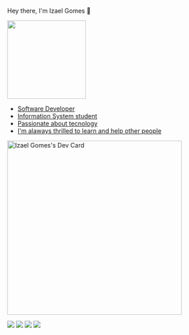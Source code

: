  Hey there, I'm Izael Gomes 👋


  <div align="left">
    <a href="https://github.com/IzaelGomes">
    <img height="180em" src="https://github-readme-stats.vercel.app/api/top-langs/?username=IzaelGomes&layout=compact&langs_count=7&theme=dark"/>
  </div>


   - Software Developer
   - Information System student
   - Passionate about tecnology
   - I'm alaways thrilled to learn and help other people

  
 </div>

 <a href="https://app.daily.dev/izaelgomes"><img src="https://api.daily.dev/devcards/12f3efdfcf1343cb9c3a771d211e77b2.png?r=1vh" width="400" alt="Izael Gomes's Dev Card"/></a>
 
  <div>
    <a href="https://instagram.com/izael__gomes" target="_blank"><img src="https://img.shields.io/badge/-Instagram-%23E4405F?style=for-the-badge&logo=instagram&logoColor=white" target="_blank"></a>
    <a href="https://discord.gg/Izael#4887" target="_blank"><img src="https://img.shields.io/badge/Discord-7289DA?style=for-the-badge&logo=discord&logoColor=white" target="_blank"></a> 
    <a href = "mailto:izaelgomes127@gmail.com"><img src="https://img.shields.io/badge/-Gmail-%23333?style=for-the-badge&logo=gmail&logoColor=white" target="_blank"></a>
    <a href="https://www.linkedin.com/in/izaelgomes/" target="_blank"><img src="https://img.shields.io/badge/-LinkedIn-%230077B5?style=for-the-badge&logo=linkedin&logoColor=white" target="_blank"></a>  
  </div>
 
